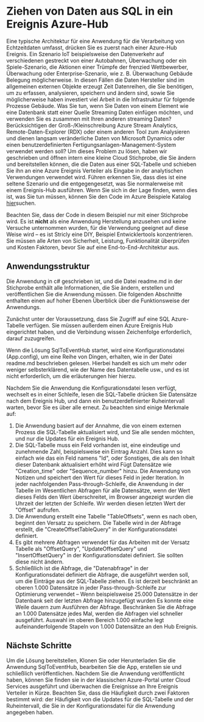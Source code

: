 <properties
   pageTitle="Ziehen von SQL-Daten in Azure Ereignis Hubs | Microsoft Azure"
   description="Übersicht über den Ereignis untergeordneten Servern importieren aus SQL-Beispiel"
   services="event-hubs"
   documentationCenter="na"
   authors="spyrossak"
   manager="timlt"
   editor=""/>

<tags 
   ms.service="event-hubs"
   ms.devlang="na"
   ms.topic="article"
   ms.tgt_pltfrm="na"
   ms.workload="na"
   ms.date="08/25/2016"
   ms.author="spyros;sethm" />

# <a name="pulling-data-from-sql-into-an-azure-event-hub"></a>Ziehen von Daten aus SQL in ein Ereignis Azure-Hub

Eine typische Architektur für eine Anwendung für die Verarbeitung von Echtzeitdaten umfasst, drücken Sie es zuerst nach einer Azure-Hub Ereignis. Ein Szenario IoT beispielsweise den Datenverkehr auf verschiedenen gestreckt von einer Autobahnen, Überwachung oder ein Spiele-Szenario, die Aktionen einer Trümpfe der frenzied Wettbewerber, Überwachung oder Enterprise-Szenario, wie z. B. Überwachung Gebäude Belegung möglicherweise. In diesen Fällen die Daten Hersteller sind im allgemeinen externen Objekte erzeugt Zeit Datenreihen, die Sie benötigen, um zu erfassen, analysieren, speichern und ändern sind, sowie Sie möglicherweise haben investiert viel Arbeit in die Infrastruktur für folgende Prozesse Gebäude. Was Sie tun, wenn Sie Daten von einem Element wie eine Datenbank statt einer Quelle Streaming Daten einfügen möchten, und verwenden Sie es zusammen mit Ihren anderen streaming Daten? Berücksichtigen der Groß-/Kleinschreibung Azure Stream Analytics, Remote-Daten-Explorer (RDX) oder einem anderen Tool zum Analysieren und dienen langsam veränderliche Daten von Microsoft Dynamics oder einen benutzerdefinierten Fertigungsanlagen-Management-System verwendet werden soll? Um dieses Problem zu lösen, haben wir geschrieben und öffnen intern eine kleine Cloud Stichprobe, die Sie ändern und bereitstellen können, die die Daten aus einer SQL-Tabelle und schieben Sie ihn an eine Azure Ereignis Verteiler als Eingabe in der analytischen Verwendungen verwendet wird. Führen erkennen Sie, dass dies ist eine seltene Szenario und die entgegengesetzt, was Sie normalerweise mit einem Ereignis-Hub ausführen. Wenn Sie sich in der Lage finden, wenn dies ist, was Sie tun müssen, können Sie den Code im Azure Beispiele Katalog [hier](https://azure.microsoft.com/documentation/samples/event-hubs-dotnet-import-from-sql/)suchen.  

Beachten Sie, dass der Code in diesem Beispiel nur mit einer Stichprobe wird. Es ist **nicht** als eine Anwendung Herstellung anzusehen und keine Versuche unternommen wurden, für die Verwendung geeignet auf diese Weise wird – es ist Stricly eine DIY, Beispiel Entwicklertools konzentrieren. Sie müssen alle Arten von Sicherheit, Leistung, Funktionalität überprüfen und Kosten Faktoren, bevor Sie auf eine End-to-End-Architektur aus.

## <a name="application-structure"></a>Anwendungsstruktur

Die Anwendung in c# geschrieben ist, und die Datei readme.md in der Stichprobe enthält alle Informationen, die Sie ändern, erstellen und veröffentlichen Sie die Anwendung müssen. Die folgenden Abschnitte enthalten einen auf hoher Ebenen Überblick über die Funktionsweise der Anwendungs.

Zunächst unter der Voraussetzung, dass Sie Zugriff auf eine SQL Azure-Tabelle verfügen. Sie müssen außerdem einen Azure Ereignis Hub eingerichtet haben, und die Verbindung wissen Zeichenfolge erforderlich, darauf zuzugreifen.

Wenn die Lösung SqlToEventHub startet, wird eine Konfigurationsdatei (App.config), um eine Reihe von Dingen, erhalten, wie in der Datei readme.md beschrieben gelesen. Hierbei handelt es sich um mehr oder weniger selbsterklärend, wie der Name des Datentabelle usw., und es ist nicht erforderlich, um die erläuterungen hier hierzu. 

Nachdem Sie die Anwendung die Konfigurationsdatei lesen verfügt, wechselt es in einer Schleife, lesen die SQL-Tabelle drücken Sie Datensätze nach dem Ereignis Hub, und dann ein benutzerdefinierter Ruheintervall warten, bevor Sie es über alle erneut. Zu beachten sind einige Merkmale auf:

1. Die Anwendung basiert auf der Annahme, die von einem externen Prozess die SQL-Tabelle aktualisiert wird, und Sie alle senden möchten, und nur die Updates für ein Ereignis Hub.
2. Die SQL-Tabelle muss ein Feld vorhanden ist, eine eindeutige und zunehmende Zahl, beispielsweise ein Eintrag Anzahl. Dies kann so einfach wie das ein Feld namens "Id", oder Sonstiges, die als den Inhalt dieser Datenbank aktualisiert erhöht wird Fügt Datensätze wie "Creation_time" oder "Sequence_number" hinzu. Die Anwendung von Notizen und speichert den Wert für dieses Feld in jeder Iteration. In jeder nachfolgenden Pass-through-Schleife, die Anwendung in der Tabelle im Wesentlichen Abfragen für alle Datensätze, wenn der Wert dieses Felds den Wert überschreitet, im Browser angezeigt wurden die Uhrzeit der letzten der Schleife. Wir werden diesen letzten Wert der "Offset" aufrufen.
3. Die Anwendung erstellt eine Tabelle "TableOffsets", wenn es nach oben, beginnt den Versatz zu speichern. Die Tabelle wird in der Abfrage erstellt, die "CreateOffsetTableQuery" in der Konfigurationsdatei definiert. 
4. Es gibt mehrere Abfragen verwendet für das Arbeiten mit der Versatz Tabelle als "OffsetQuery", "UpdateOffsetQuery" und "InsertOffsetQuery" in der Konfigurationsdatei definiert. Sie sollten diese nicht ändern.
5. Schließlich ist die Abfrage, die "Datenabfrage" in der Konfigurationsdatei definiert die Abfrage, die ausgeführt werden soll, um die Einträge aus der SQL-Tabelle ziehen. Es ist derzeit beschränkt an oberen 1.000 Datensätze in jeder Pass-through-Schleife zur Optimierung verwendet – Wenn beispielsweise 25.000 Datensätze in der Datenbank seit der letzten Abfrage hinzugefügt wurden Es konnte eine Weile dauern zum Ausführen der Abfrage. Beschränken Sie die Abfrage an 1.000 Datensätze jedes Mal, werden die Abfragen viel schneller ausgeführt. Auswahl im oberen Bereich 1.000 einfache legt aufeinanderfolgende Stapeln von 1.000 Datensätze an den Hub Ereignis.    

## <a name="next-steps"></a>Nächste Schritte

Um die Lösung bereitstellen, Klonen Sie oder Herunterladen Sie die Anwendung SqlToEventHub, bearbeiten Sie die App, erstellen sie und schließlich veröffentlichen. Nachdem Sie die Anwendung veröffentlicht haben, können Sie finden sie in der klassischen Azure-Portal unter Cloud Services ausgeführt und überwachen die Ereignisse an Ihre Ereignis Verteiler in Kürze. Beachten Sie, dass die Häufigkeit durch zwei Faktoren bestimmt wird: der Häufigkeit von die Updates für die SQL-Tabelle und der Ruheintervall, die Sie in der Konfigurationsdatei für die Anwendung angegeben haben.